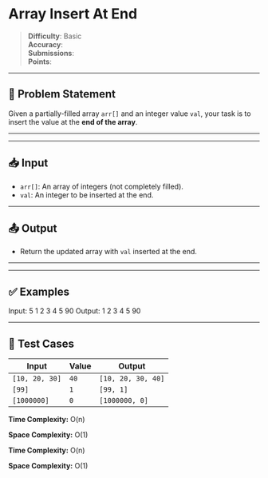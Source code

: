 # Array Insert At End

> **Difficulty**: Basic  
> **Accuracy**:   
> **Submissions**:   
> **Points**: 

---

## 📝 Problem Statement

Given a partially-filled array `arr[]` and an integer value `val`, your task is to insert the value at the **end of the array**.

---

---

## 📥 Input

- `arr[]`: An array of integers (not completely filled).
- `val`: An integer to be inserted at the end.

---

## 📤 Output

- Return the updated array with `val` inserted at the end.

---

---

## ✅ Examples

Input:
5
1 2 3 4 5
90
Output:
1 2 3 4 5 90

---

## 🧪 Test Cases

| Input                | Value | Output               |
|---------------------|-------|----------------------|
| `[10, 20, 30]`       | `40`  | `[10, 20, 30, 40]`   |
| `[99]`               | `1`   | `[99, 1]`            |
| `[1000000]`          | `0`   | `[1000000, 0]`       |

**Time Complexity:** O(n)

**Space Complexity:** O(1)

**Time Complexity:** O(n)

**Space Complexity:** O(1)
